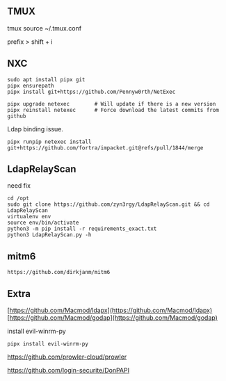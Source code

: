 


## TMUX


tmux source ~/.tmux.conf

prefix > shift + i





## NXC


```
sudo apt install pipx git
pipx ensurepath
pipx install git+https://github.com/Pennyw0rth/NetExec
```


```
pipx upgrade netexec        # Will update if there is a new version
pipx reinstall netexec      # Force download the latest commits from github
```

Ldap binding issue.
```
pipx runpip netexec install git+https://github.com/fortra/impacket.git@refs/pull/1844/merge
```




## LdapRelayScan

need fix

```
cd /opt
sudo git clone https://github.com/zyn3rgy/LdapRelayScan.git && cd LdapRelayScan
virtualenv env
source env/bin/activate
python3 -m pip install -r requirements_exact.txt
python3 LdapRelayScan.py -h
```


## mitm6

```
https://github.com/dirkjanm/mitm6
```


## Extra 

[https://github.com/Macmod/ldapx](https://github.com/Macmod/ldapx)
[https://github.com/Macmod/godap](https://github.com/Macmod/godap)


install evil-winrm-py
```
pipx install evil-winrm-py
```


https://github.com/prowler-cloud/prowler

https://github.com/login-securite/DonPAPI

